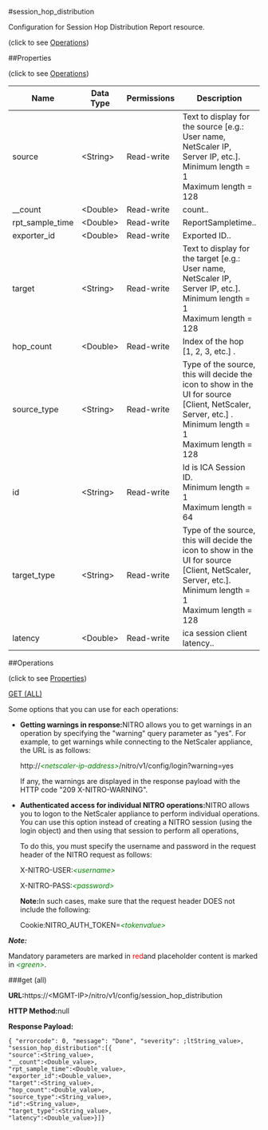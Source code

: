 #session_hop_distribution



Configuration for Session Hop Distribution Report resource.

<span>(click to see [Operations](#operations))</span>



##Properties 

<span>(click to see [Operations](#operations))</span>





<table><thead><tr><th>Name</th><th>Data Type</th><th>Permissions</th><th>Description</th></tr></thead><tbody><tr><td>source</td><td>&lt;String></td><td>Read-write</td><td>Text to display for the source [e.g.: User name, NetScaler IP, Server IP, etc.].<br>Minimum length = 1<br>Maximum length = 128</td></tr><tr><td>__count</td><td>&lt;Double></td><td>Read-write</td><td>count..</td></tr><tr><td>rpt_sample_time</td><td>&lt;Double></td><td>Read-write</td><td>ReportSampletime..</td></tr><tr><td>exporter_id</td><td>&lt;Double></td><td>Read-write</td><td>Exported ID..</td></tr><tr><td>target</td><td>&lt;String></td><td>Read-write</td><td>Text to display for the target [e.g.: User name, NetScaler IP, Server IP, etc.].<br>Minimum length = 1<br>Maximum length = 128</td></tr><tr><td>hop_count</td><td>&lt;Double></td><td>Read-write</td><td>Index of the hop [1, 2, 3, etc.] .</td></tr><tr><td>source_type</td><td>&lt;String></td><td>Read-write</td><td>Type of the source, this will decide the icon to show in the UI for source [Client, NetScaler, Server, etc.] .<br>Minimum length = 1<br>Maximum length = 128</td></tr><tr><td>id</td><td>&lt;String></td><td>Read-write</td><td>Id is ICA Session ID.<br>Minimum length = 1<br>Maximum length = 64</td></tr><tr><td>target_type</td><td>&lt;String></td><td>Read-write</td><td>Type of the source, this will decide the icon to show in the UI for source [Client, NetScaler, Server, etc.].<br>Minimum length = 1<br>Maximum length = 128</td></tr><tr><td>latency</td><td>&lt;Double></td><td>Read-write</td><td>ica session client latency..</td></tr></tbody></table>

##Operations 

<span>(click to see [Properties](#properties))</span>





[GET (ALL)](#get-all)





Some options that you can use for each operations:

<ul><li><p><b>Getting warnings in response:</b>NITRO allows you to get warnings in an operation by specifying the "warning" query parameter as "yes". For example, to get warnings while connecting to the NetScaler appliance, the URL is as follows:</p><p>http://<span style="color:green;font-style:italic;">&lt;netscaler-ip-address&gt;</span>/nitro/v1/config/login?warning=yes</p><p>If any, the warnings are displayed in the response payload with the HTTP code "209 X-NITRO-WARNING".</p></li><li><p><b>Authenticated access for individual NITRO operations:</b>NITRO allows you to logon to the NetScaler appliance to perform individual operations. You can use this option instead of creating a NITRO session (using the login object) and then using that session to perform all operations,</p><p>To do this, you must specify the username and password in the request header of the NITRO request as follows:</p><p>X-NITRO-USER:<span style="color:green;font-style:italic;">&lt;username&gt;</span></p><p>X-NITRO-PASS:<span style="color:green;font-style:italic;">&lt;password&gt;</span></p><p><b>Note:</b>In such cases, make sure that the request header DOES not include the following:</p><p>Cookie:NITRO_AUTH_TOKEN=<span style="color:green;font-style:italic;">&lt;tokenvalue&gt;</span></p></li></ul>







***Note:*** 

Mandatory parameters are marked in <span style="color:#FF0000;">red</span>and placeholder content is marked in <span style="color:green;font-style:italic">&lt;green&gt;</span>.



###get (all)







<b>URL:</b>https://&lt;MGMT-IP&gt;/nitro/v1/config/session_hop_distribution

<b>HTTP Method:</b>null

<b>Response Payload: </b>
```
{ "errorcode": 0, "message": "Done", "severity": ;ltString_value>, "session_hop_distribution":[{
"source":<String_value>,
"__count":<Double_value>,
"rpt_sample_time":<Double_value>,
"exporter_id":<Double_value>,
"target":<String_value>,
"hop_count":<Double_value>,
"source_type":<String_value>,
"id":<String_value>,
"target_type":<String_value>,
"latency":<Double_value>}]}
```







